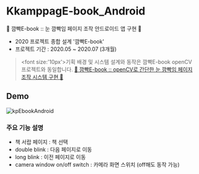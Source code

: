 # KkamppagE-book_Android
👀 깜빡E-book :: 눈 깜빡임 페이지 조작 안드로이드 앱 구현 👀
* 2020 프로젝트 종합 설계 '깜빡E-book'
* 프로젝트 기간 : 2020.05 ~ 2020.07 (3개월)

> <font size:'10px'>기획 배경 및 시스템 설계와 동작은 깜빡E-book openCV 프로젝트와 동일합니다.</font>
> [👀 깜빡E-book :: openCV로 간단한 눈 깜빡임 페이지 조작 시스템 구현 👀](https://github.com/chaeyun0122/KkamppagE-book_openCV)

## Demo
![kpEbookAndroid](https://user-images.githubusercontent.com/79209568/111672540-68694e80-885d-11eb-9ff6-656600d17232.gif)

### 주요 기능 설명
* 책 서랍 페이지 : 책 선택
* double blink : 다음 페이지로 이동
* long blink : 이전 페이지로 이동
* camera window on/off switch : 카메라 화면 스위치 (off해도 동작 가능)
